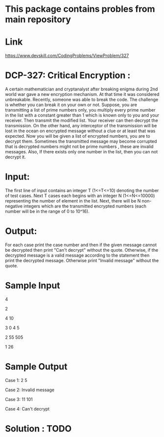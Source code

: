 # This package contains probles from main repository

# Link
https://www.devskill.com/CodingProblems/ViewProblem/327

# DCP-327: Critical Encryption : 
A certain mathematician and cryptanalyst after breaking enigma during 2nd world war gave a new encryption mechanism. At that time it was considered unbreakable. Recently, someone was able to break the code. The challenge is whether you can break it on your own or not. Suppose, you are transmitting a list of prime numbers only, you multiply every prime number in the list with a constant greater than 1 which is known only to you and your receiver. Then transmit the modified list. Your receiver can then decrypt the transmission. On the other hand, any interceptor of the transmission will be lost in the ocean on encrypted message without a clue or at least that was expected. 
Now you will be given a list of encrypted numbers, you are to decrypt them. Sometimes the transmitted message may become corrupted that is decrypted numbers might not be prime numbers , these are invalid messages. Also, If there exists only one number in the list, then you can not decrypt it.

# Input:
The first line of input contains an integer T (1<=T<=10) denoting the number of test cases. Next T cases each begins with an integer N (1<=N<=10000) representing the number of element in the list. Next, there will be N non-negative integers which are the transmitted encrypted numbers (each number will be in the range of 0 to 10^16).

# Output:
For each case print the case number and then if the given message cannot be decrypted then print "Can't decrypt" without the quote. Otherwise, if the decrypted message is a valid message according to the statement then print the decrypted message. Otherwise print "Invalid message" without the quote.

# Sample Input

4 
                          
2    
                       
4 10                            

3
0 4 5

2
55 505

1
26

# Sample Output
Case 1: 2 5

Case 2: Invalid message

Case 3: 11 101

Case 4: Can't decrypt

# Solution : TODO